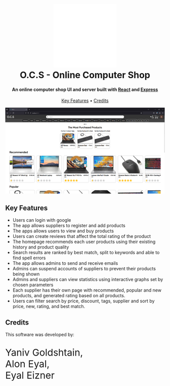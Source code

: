 
<h1 align="center">
	<br>
	<img src="./computer_shop_front/src/images/cart.png" alt="Markdownify" width="200">
	<br>
	O.C.S - Online Computer Shop
	<br>
</h1>

<h4 align="center">An online computer shop UI and server built with <a href="https://react.dev/" target="_blank">React</a> and <a href="https://expressjs.com/" target="_blank">Express</a></h4>

<p align="center">
	<a href="#key-features">Key Features</a> •
	<a href="#credits">Credits</a>
</p>

![screenshot](./computer_shop_front/src/images/screenshot.png)

## Key Features

* Users can login with google
* The app allows suppliers to register and add products
* The apps allows users to view and buy products
* Users can create reviews that affect the total rating of the product
* The homepage recommends each user products using their existing history and product quality
* Search results are ranked by best match, split to keywords and able to find spell errors
* The app allows admins to send and receive emails
* Admins can suspend accounts of suppliers to prevent their products being shown
* Admins and suppliers can view statistics using interactive graphs set by chosen parameters
* Each supplier has their own page with recommended, popular and new products, and generated rating based on all products.
* Users can filter search by price, discount, tags, supplier and sort by price, new, rating, and best match.

## Credits

This software was developed by:
<p style="font-size:30px">Yaniv Goldshtain,<br/> Alon Eyal, <br/> Eyal Eizner</p>

